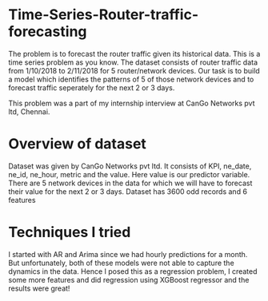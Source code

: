# Time-Series-Router-traffic-forecasting
The problem is to forecast the router traffic given its historical data. This is a time series problem as you know. The dataset consists of router traffic data from 1/10/2018 to 2/11/2018 for 5 router/network devices. Our task is to build a model which identifies the patterns of 5 of those network devices and to forecast traffic seperately for the next 2 or 3 days. 

This problem was a part of my internship interview at CanGo Networks pvt ltd, Chennai.

# Overview of dataset
Dataset was given by CanGo Networks pvt ltd. It consists of KPI, ne_date, ne_id, ne_hour, metric and the value. Here value is our predictor variable. There are 5 network devices in the data for which we will have to forecast their value for the next 2 or 3 days. Dataset has 3600 odd records and 6 features

# Techniques I tried
I started with AR and Arima since we had hourly predictions for a month. But unfortunately, both of these models were not able to capture the dynamics in the data. Hence I posed this as a regression problem, I created some more features and did regression using XGBoost regressor and the results were great!
